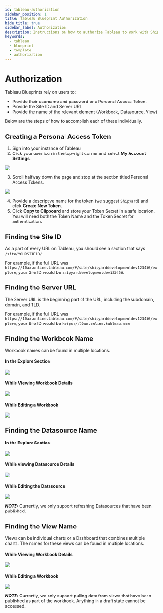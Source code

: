 ```yaml
---
id: tableau-authorization
sidebar_position: 1
title: Tableau Blueprint Authorization
hide_title: true
sidebar_label: Authorization
description: Instructions on how to authorize Tableau to work with Shipyard's low-code Tableau templates.
keywords:
  - tableau
  - blueprint
  - template
  - authorization
---
```


#  Authorization

Tableau Blueprints rely on users to:
- Provide their username and password or a Personal Access Token.
- Provide the Site ID and Server URL
- Provide the name of the relevant element (Workbook, Datasource, View)

Below are the steps of how to accomplish each of these individually.

## Creating a Personal Access Token
1. Sign into your instance of Tableau.
2. Click your user icon in the top-right corner and select **My Account Settings**

![](https://cdn.sanity.io/images/2xyydva6/production/ec9436f8d25d6215ac9bbd41716bfdbc3e47bdbf-540x175.png?w=450)

3. Scroll halfway down the page and stop at the section titled Personal Access Tokens.

![](https://cdn.sanity.io/images/2xyydva6/production/684577ea2554f682e9968ea5f552d683cce821d4-1029x509.png?w=450)

4. Provide a descriptive name for the token (we suggest `Shipyard`) and click **Create New Token**.
5. Click **Copy to Clipboard** and store your Token Secret in a safe location. You will need both the Token Name and the Token Secret for authentication.

## Finding the Site ID
As a part of every URL on Tableau, you should see a section that says `/site/YOURSITEID/`.

For example, if the full URL was `https://10ax.online.tableau.com/#/site/shipyarddevelopmentdev123456/explore`, your Site ID would be `shipyarddevelopmentdev123456`.

## Finding the Server URL

The Server URL is the beginning part of the URL, including the subdomain, domain, and TLD.

For example, if the full URL was `https://10ax.online.tableau.com/#/site/shipyarddevelopmentdev123456/explore`, your Site ID would be `https://10ax.online.tableau.com`.

## Finding the Workbook Name

Workbook names can be found in multiple locations.

#### In the Explore Section

![](https://cdn.sanity.io/images/2xyydva6/production/ccc30ac8364b45871085a79db18a1060e7dd339b-1065x436.png?w=450)

#### While Viewing Workbook Details

![](https://cdn.sanity.io/images/2xyydva6/production/b457cea01d318b9f5f0ed92082ce0ce5e0e9f93b-1063x550.png?w=450)

#### While Editing a Workbook

![](https://cdn.sanity.io/images/2xyydva6/production/ce55104a86bd7dc7c5760700e27d710351bfe1f7-1142x427.png?w=450)

## Finding the Datasource Name

#### In the Explore Section

![](https://cdn.sanity.io/images/2xyydva6/production/2c944b6070ad3f4f871bb396622b0516f68b2e4b-1066x486.png?w=450)

#### While viewing Datasource Details

![](https://cdn.sanity.io/images/2xyydva6/production/c1fc713298289da9c93d49d5c644837d0d15eb5d-1059x344.png?w=450)

#### While Editing the Datasource

![](https://cdn.sanity.io/images/2xyydva6/production/34d8dc6bd7a0db5ba66d3291a4c82ecc4bab26f8-1135x334.png?w=450)

**_NOTE:_** Currently, we only support refreshing Datasources that have been published.


## Finding the View Name

Views can be individual charts or a Dashboard that combines multiple charts. The names for these views can be found in multiple locations.

#### While Viewing Workbook Details

![](https://cdn.sanity.io/images/2xyydva6/production/aedaf959333c12b80269517226190ca64cdc49a9-1062x559.png?w=450)

#### While Editing a Workbook

![](https://cdn.sanity.io/images/2xyydva6/production/7b0650fc0ccbcb9202736c65f752ba647ce14338-1136x301.png?w=450)

**_NOTE:_** Currently, we only support pulling data from views that have been published as part of the workbook. Anything in a draft state cannot be accessed.
